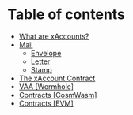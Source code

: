 # Table of contents

* [What are xAccounts?](README.md)
* [Mail](mails.md)
  * [Envelope](envelopes.md)
  * [Letter](letters.md)
  * [Stamp](mail/stamp.md)
* [The xAccount Contract](the-xaccount-contract.md)
* [VAA \[Wormhole\]](vaas.md)
* [Contracts \[CosmWasm\]](contracts-cosmwasm.md)
* [Contracts \[EVM\]](contracts-evm.md)
